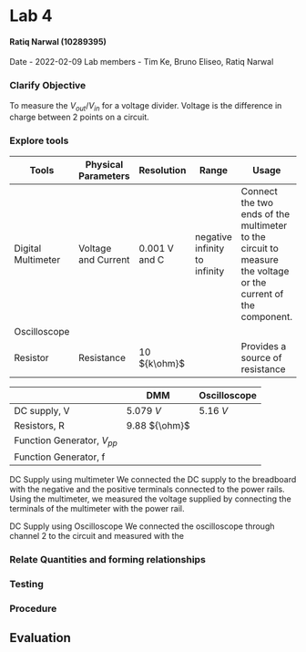 # Lab 4
#### Ratiq Narwal (10289395)
Date - 2022-02-09
Lab members - Tim Ke, Bruno Eliseo, Ratiq Narwal

### Clarify Objective
To measure the ${V_{out}/V_{in}}$ for a voltage divider.
Voltage is the difference in charge between 2 points on a circuit.


### Explore tools
| Tools              | Physical Parameters | Resolution    | Range                         | Usage                                                                                                         | Uncertainty |
| ------------------ | ------------------- | ------------- | ----------------------------- | ------------------------------------------------------------------------------------------------------------- | ----------- |
| Digital Multimeter | Voltage and Current | 0.001 V and C | negative infinity to infinity | Connect the two ends of the multimeter to the circuit to measure the voltage or the current of the component. | 0.001       |
| Oscilloscope       |                     |               |                               |                                                                                                               |             |
| Resistor           | Resistance          | 10 ${k\ohm}$  |                               | Provides a source of resistance                                                                               | 0.01            |


|                                | DMM           | Oscilloscope |
| ------------------------------ | ------------- | ------------ |
| DC supply, V                   | 5.079 *V*     | 5.16 *V*     |
| Resistors, R                   | 9.88 ${\ohm}$ |              |
| Function Generator, ${V_{pp}}$ |               |              |
| Function Generator, f          |               |              |


DC Supply using multimeter
We connected the DC supply to the breadboard with the negative and the positive terminals connected to the power rails. Using the multimeter, we measured the voltage supplied by connecting the terminals of the multimeter with the power rail.

DC Supply using Oscilloscope
We connected the oscilloscope through channel 2 to the circuit and measured with the 

### Relate Quantities and forming relationships

### Testing

### Procedure

## Evaluation